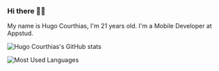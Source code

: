 ### Hi there 👋🏻 

My name is Hugo Courthias, I'm 21 years old. I'm a Mobile Developer at Appstud.

![Hugo Courthias's GitHub stats](https://github-readme-stats.vercel.app/api?username=hugocourthias&count_private=true&show_icons=true&theme=radical)

![Most Used Languages](https://github-readme-stats.sabesansathananthan.vercel.app/api/top-langs/?username=hugocourthias&theme=radical)
